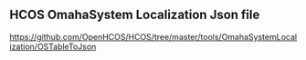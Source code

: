 ## HCOS OmahaSystem Localization Json file

https://github.com/OpenHCOS/HCOS/tree/master/tools/OmahaSystemLocalization/OSTableToJson

